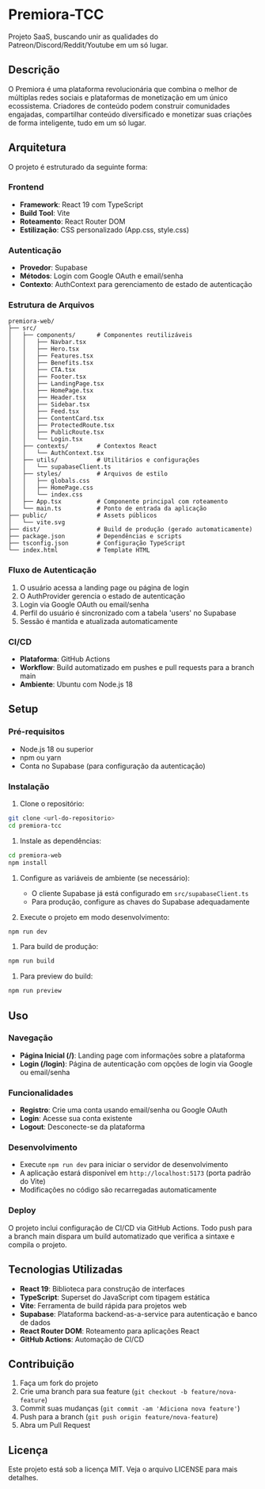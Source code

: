 # Premiora-TCC

Projeto SaaS, buscando unir as qualidades do Patreon/Discord/Reddit/Youtube em um só lugar.

## Descrição

O Premiora é uma plataforma revolucionária que combina o melhor de múltiplas redes sociais e plataformas de monetização em um único ecossistema. Criadores de conteúdo podem construir comunidades engajadas, compartilhar conteúdo diversificado e monetizar suas criações de forma inteligente, tudo em um só lugar.

## Arquitetura

O projeto é estruturado da seguinte forma:

### Frontend

- **Framework**: React 19 com TypeScript
- **Build Tool**: Vite
- **Roteamento**: React Router DOM
- **Estilização**: CSS personalizado (App.css, style.css)

### Autenticação

- **Provedor**: Supabase
- **Métodos**: Login com Google OAuth e email/senha
- **Contexto**: AuthContext para gerenciamento de estado de autenticação

### Estrutura de Arquivos

```
premiora-web/
├── src/
│   ├── components/      # Componentes reutilizáveis
│   │   ├── Navbar.tsx
│   │   ├── Hero.tsx
│   │   ├── Features.tsx
│   │   ├── Benefits.tsx
│   │   ├── CTA.tsx
│   │   ├── Footer.tsx
│   │   ├── LandingPage.tsx
│   │   ├── HomePage.tsx
│   │   ├── Header.tsx
│   │   ├── Sidebar.tsx
│   │   ├── Feed.tsx
│   │   ├── ContentCard.tsx
│   │   ├── ProtectedRoute.tsx
│   │   ├── PublicRoute.tsx
│   │   └── Login.tsx
│   ├── contexts/        # Contextos React
│   │   └── AuthContext.tsx
│   ├── utils/           # Utilitários e configurações
│   │   └── supabaseClient.ts
│   ├── styles/          # Arquivos de estilo
│   │   ├── globals.css
│   │   ├── HomePage.css
│   │   └── index.css
│   ├── App.tsx          # Componente principal com roteamento
│   └── main.ts          # Ponto de entrada da aplicação
├── public/              # Assets públicos
│   └── vite.svg
├── dist/                # Build de produção (gerado automaticamente)
├── package.json         # Dependências e scripts
├── tsconfig.json        # Configuração TypeScript
└── index.html           # Template HTML
```

### Fluxo de Autenticação

1. O usuário acessa a landing page ou página de login
2. O AuthProvider gerencia o estado de autenticação
3. Login via Google OAuth ou email/senha
4. Perfil do usuário é sincronizado com a tabela 'users' no Supabase
5. Sessão é mantida e atualizada automaticamente

### CI/CD

- **Plataforma**: GitHub Actions
- **Workflow**: Build automatizado em pushes e pull requests para a branch main
- **Ambiente**: Ubuntu com Node.js 18

## Setup

### Pré-requisitos

- Node.js 18 ou superior
- npm ou yarn
- Conta no Supabase (para configuração da autenticação)

### Instalação

1. Clone o repositório:

```bash
git clone <url-do-repositorio>
cd premiora-tcc
```

1. Instale as dependências:

```bash
cd premiora-web
npm install
```

1. Configure as variáveis de ambiente (se necessário):
   - O cliente Supabase já está configurado em `src/supabaseClient.ts`
   - Para produção, configure as chaves do Supabase adequadamente

2. Execute o projeto em modo desenvolvimento:

```bash
npm run dev
```

1. Para build de produção:

```bash
npm run build
```

1. Para preview do build:

```bash
npm run preview
```

## Uso

### Navegação

- **Página Inicial (/)**: Landing page com informações sobre a plataforma
- **Login (/login)**: Página de autenticação com opções de login via Google ou email/senha

### Funcionalidades

- **Registro**: Crie uma conta usando email/senha ou Google OAuth
- **Login**: Acesse sua conta existente
- **Logout**: Desconecte-se da plataforma

### Desenvolvimento

- Execute `npm run dev` para iniciar o servidor de desenvolvimento
- A aplicação estará disponível em `http://localhost:5173` (porta padrão do Vite)
- Modificações no código são recarregadas automaticamente

### Deploy

O projeto inclui configuração de CI/CD via GitHub Actions. Todo push para a branch main dispara um build automatizado que verifica a sintaxe e compila o projeto.

## Tecnologias Utilizadas

- **React 19**: Biblioteca para construção de interfaces
- **TypeScript**: Superset do JavaScript com tipagem estática
- **Vite**: Ferramenta de build rápida para projetos web
- **Supabase**: Plataforma backend-as-a-service para autenticação e banco de dados
- **React Router DOM**: Roteamento para aplicações React
- **GitHub Actions**: Automação de CI/CD

## Contribuição

1. Faça um fork do projeto
2. Crie uma branch para sua feature (`git checkout -b feature/nova-feature`)
3. Commit suas mudanças (`git commit -am 'Adiciona nova feature'`)
4. Push para a branch (`git push origin feature/nova-feature`)
5. Abra um Pull Request

## Licença

Este projeto está sob a licença MIT. Veja o arquivo LICENSE para mais detalhes.

